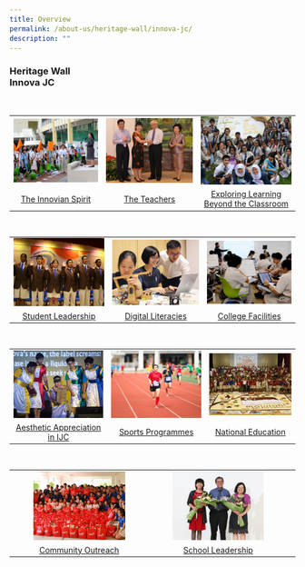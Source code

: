 ```yaml
---
title: Overview
permalink: /about-us/heritage-wall/innova-jc/
description: ""
---
```

### **Heritage Wall**<br>**Innova JC**
<br clear="left" />
<table>
	<tr>
    <td style= "text-align: center;">
			<a href="/about-us/heritage-wall/innova-jc/the-innovian-spirit/"><img src="/images/innovajc1.jpg"></a>
		</td>
		<td style= "text-align: center;">
			<a href="/about-us/heritage-wall/innova-jc/the-teachers/"><img src="/images/innovajc2.jpg"></a>
		</td>
    <td style= "text-align: center;">
			<a href="/about-us/heritage-wall/innova-jc/exploring-learning-beyond-the-classroom/"><img src="/images/innovajc3.jpg"></a>
		</td>
	</tr>
		<tr>
    <td style= "text-align: center;">
			<a href="/about-us/heritage-wall/innova-jc/the-innovian-spirit/">The Innovian Spirit</a>
</td>
		<td style= "text-align: center;">			
			<a href="/about-us/heritage-wall/innova-jc/the-teachers/">The Teachers</a>
</td>
    <td style= "text-align: center;">
			<a href="/about-us/heritage-wall/innova-jc/exploring-learning-beyond-the-classroom/">Exploring Learning Beyond the Classroom</a>
		</td>
	</tr>
</table>
<br clear="left" />	
<table>
	<tr>
    <td style= "text-align: center;">
			<a href="/about-us/heritage-wall/innova-jc/student-leadership/"><img src="/images/innovajc4.jpg"></a>
		</td>
		<td style= "text-align: center;">
			<a href="/about-us/heritage-wall/innova-jc/digital-literacies/"><img src="/images/innovajc5.jpg"></a>
		</td>
    <td style= "text-align: center;">
			<a href="/about-us/heritage-wall/innova-jc/college-facilities/"><img src="/images/innovajc6.jpg"></a>
		</td>
	</tr>
		<tr>
    <td style= "text-align: center;">
			<a href="/about-us/heritage-wall/innova-jc/student-leadership/">Student Leadership</a>
</td>
		<td style= "text-align: center;">			
			<a href="/about-us/heritage-wall/innova-jc/digital-literacies/">Digital Literacies</a>
</td>
    <td style= "text-align: center;">
			<a href="/about-us/heritage-wall/innova-jc/college-facilities/">College Facilities</a>
		</td>
	</tr>
</table>
<br clear="left" />
<table>
	<tr>
    <td style= "text-align: center;">
			<a href="/about-us/heritage-wall/innova-jc/aesthetic-appreciation/"><img src="/images/innovajc7.jpg"></a>
		</td>
		<td style= "text-align: center;">
			<a href="/about-us/heritage-wall/innova-jc/sports-programmes/"><img src="/images/innovajc8.jpg"></a>
		</td>
    <td style= "text-align: center;">
			<a href="/about-us/heritage-wall/innova-jc/national-education/"><img src="/images/innovajc9.jpg"></a>
		</td>
	</tr>
		<tr>
    <td style= "text-align: center;">
			<a href="/about-us/heritage-wall/innova-jc/aesthetic-appreciation/">Aesthetic Appreciation in IJC</a>
</td>
		<td style= "text-align: center;">			
			<a href="/about-us/heritage-wall/innova-jc/sports-programmes/">Sports Programmes</a>
</td>
    <td style= "text-align: center;">
			<a href="/about-us/heritage-wall/innova-jc/national-education/">National Education</a>
		</td>
	</tr>
</table>
<br clear="left" />
<table>
	<tr>
    <td style= "text-align: center;">
			<a href="/about-us/heritage-wall/innova-jc/community-outreach/"><img style="width:70%" src="/images/innovajc10.jpg"></a>
		</td>
		<td style= "text-align: center;">
				<a href="/about-us/heritage-wall/innova-jc/school-leadership/"><img style="width:70%" src="/images/innovajc11.jpg"></a>
		</td>
    <td style= "text-align: center;">
		</td>
	</tr>
		<tr>
    <td style= "text-align: center;">
			<a href="/about-us/heritage-wall/innova-jc/community-outreach/">Community Outreach</a>
</td>
		<td style= "text-align: center;">			
			<a href="/about-us/heritage-wall/innova-jc/school-leadership/">School Leadership</a>
</td>
    <td style= "text-align: center;">
		</td>
	</tr>
</table>